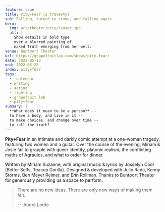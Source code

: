 ```yaml
---
feature: true
title: Pity+Fear (a travesty)
sub: Falling, turned to stone, and falling again
hero:
  img: art/theater/pity/teaser.jpg
  alt: |
    Show details in bold type
    over a blurred painting of
    naked Truth emerging from her well.
venue: Buntport Theater
url: https://grapefruitlab.com/shows/pity-fear/
date: 2022-05-13
end: 2022-05-28
index: pity+fear
tags:
  - _calendar
  - writing
  - acting
  - lighting
  - grapefruit lab
  - pity+fear
summary: |
  **What does it mean to be a person** --
  to have a body, and live in it --
  to make choices, and change over time --
  to tell the truth?
---
```


**Pity+Fear**
in an intimate and darkly comic
attempt at a one-woman tragedy,
featuring two women and a guitar.
Over the course of the evening,
Miriam & Josie fail to grapple with queer identity,
platonic realism,
the conflicting myths of Agraulos,
and what to order for dinner.

Written by Miriam Suzanne,
with original music & lyrics
by Josselyn Cool (Better Selfs, Teacup Gorilla).
Designed & developed with Julie Rada, Kenny Storms,
Ben Meyer Reimer, and Erin Rollman.
Thanks to Buntport Theater for
generously providing us a space to perform.

> There are no new ideas.
> There are only new ways of making them felt.
>
> ---Audre Lorde
